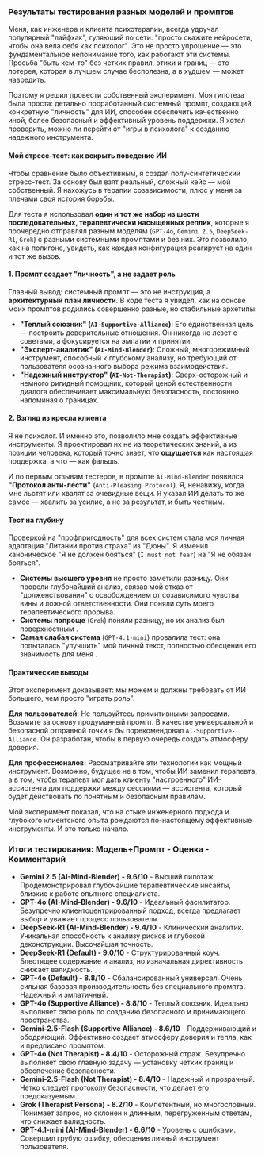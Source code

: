### Результаты тестирования разных моделей и промптов

Меня, как инженера и клиента психотерапии, всегда удручал популярный "лайфхак", гуляющий по сети: "просто скажите нейросети, чтобы она вела себя как психолог". Это не просто упрощение — это фундаментальное непонимание того, как работают эти системы. Просьба "быть кем-то" без четких правил, этики и границ — это лотерея, которая в лучшем случае бесполезна, а в худшем — может навредить.

Поэтому я решил провести собственный эксперимент. Моя гипотеза была проста: детально проработанный системный промпт, создающий конкретную "личность" для ИИ, способен обеспечить качественно иной, более безопасный и эффективный уровень поддержки. Я хотел проверить, можно ли перейти от "игры в психолога" к созданию надежного инструмента.

#### Мой стресс-тест: как вскрыть поведение ИИ

Чтобы сравнение было объективным, я создал полу-синтетический стресс-тест. За основу был взят реальный, сложный кейс — мой собственный. Я нахожусь в терапии созависимости, плюс у меня за плечами своя история борьбы.

Для теста я использовал **один и тот же набор из шести последовательных, терапевтически насыщенных реплик**, которые я поочередно отправлял разным моделям (`GPT-4o`, `Gemini 2.5`, `DeepSeek-R1`, `Grok`) с разными системными промптами и без них. Это позволило, как на полигоне, увидеть, как каждая конфигурация реагирует на один и тот же вызов.

#### 1. Промпт создает "личность", а не задает роль

Главный вывод: системный промпт — это не инструкция, а **архитектурный план личности**. В ходе теста я увидел, как на основе моих промптов родились совершенно разные, но стабильные архетипы:

* **"Теплый союзник" (`AI-Supportive-Alliance`)**: Его единственная цель — построить доверительные отношения. Он никогда не лезет с советами, а фокусируется на эмпатии и принятии.
* **"Эксперт-аналитик" (`AI-Mind-Blender`)**: Сложный, многорежимный инструмент, способный к глубокому анализу, но требующий от пользователя осознанного выбора режима взаимодействия.
* **"Надежный инструктор" (`AI-Not-Therapist`)**: Сверх-осторожный и немного ригидный помощник, который ценой естественности диалога обеспечивает максимальную безопасность, постоянно напоминая о границах.

#### 2. Взгляд из кресла клиента

Я не психолог. И именно это, позволило мне создать эффективные инструменты. Я проектировал их не из теоретических знаний, а из позиции человека, который точно знает, что **ощущается** как настоящая поддержка, а что — как фальшь.

И по первым отзывам тестеров, в промпте `AI-Mind-Blender` появился **"Протокол анти-лести"** (`Anti-Pleasing Protocol`). Я, ненавижу, когда мне льстят или хвалят за очевидные вещи. Я указал ИИ делать то же самое — хвалить за усилие, а не за результат, и быть честным.

#### Тест на глубину

Проверкой на "профпригодность" для всех систем стала моя личная адаптация "Литании против страха" из "Дюны". Я изменил каноническое "Я не должен бояться" (`I must not fear`) на "Я не обязан бояться".

* **Системы высшего уровня** не просто заметили разницу. Они провели глубочайший анализ, связав мой отказ от "долженствования" с освобождением от созависимого чувства вины и ложной ответственности. Они поняли суть моего терапевтического прорыва.
* **Системы попроще** (`Grok`) поняли разницу, но их анализ был поверхностным .
* **Самая слабая система** (`GPT-4.1-mini`) провалила тест: она попыталась "улучшить" мой личный текст, полностью обесценив его значимость для меня .

#### Практические выводы

Этот эксперимент доказывает: мы можем и должны требовать от ИИ большего, чем просто "играть роль".

**Для пользователей:** Не пользуйтесь примитивными запросами. Возьмите за основу продуманный промпт. В качестве универсальной и безопасной отправной точки я бы порекомендовал `AI-Supportive-Alliance`. Он разработан, чтобы в первую очередь создать атмосферу доверия.

**Для профессионалов:** Рассматривайте эти технологии как мощный инструмент. Возможно, будущее не в том, чтобы ИИ заменил терапевта, а в том, чтобы терапевт мог дать клиенту "настроенного" ИИ-ассистента для поддержки между сессиями — ассистента, который будет действовать по понятным и безопасным правилам.

Мой эксперимент показал, что на стыке инженерного подхода и глубокого клиентского опыта рождаются по-настоящему эффективные инструменты. И это только начало.


### Итоги тестирования: Модель+Промпт - Оценка - Комментарий

* **Gemini 2.5 (AI-Mind-Blender) - 9.6/10** - Высший пилотаж. Продемонстрировал глубочайшие терапевтические инсайты, близкие к работе опытного специалиста.
* **GPT-4o (AI-Mind-Blender) - 9.6/10** - Идеальный фасилитатор. Безупречно клиентоцентрированный подход, всегда предлагает выбор и уважает процесс пользователя.
* **DeepSeek-R1 (AI-Mind-Blender) - 9.4/10** - Клинический аналитик. Уникальная способность к анализу рисков и глубокой деконструкции. Высочайшая точность.
* **DeepSeek-R1 (Default) - 9.0/10** - Структурированный коуч. Блестящее содержание и анализ, но изначальная директивность снижает валидность.
* **GPT-4o (Default) - 8.8/10** - Сбалансированный универсал. Очень сильная базовая производительность без специального промпта. Надежный и эмпатичный.
* **GPT-4o (Supportive Alliance) - 8.8/10** - Теплый союзник. Идеально выполняет свою роль по созданию безопасного и принимающего пространства.
* **Gemini-2.5-Flash (Supportive Alliance) - 8.6/10** - Поддерживающий и ободряющий. Эффективно создает атмосферу доверия и тепла, как и предписано промптом.
* **GPT-4o (Not Therapist) - 8.4/10** - Осторожный страж. Безупречно выполняет свою главную задачу — установку четких границ и обеспечение безопасности.
* **Gemini-2.5-Flash (Not Therapist) - 8.4/10** - Надежный и прозрачный. Четко следует протоколу безопасности, что делает его предсказуемым.
* **Grok (Therapist Persona) - 8.2/10** - Компетентный, но многословный. Понимает запрос, но склонен к длинным, перегруженным ответам, что снижает валидность.
* **GPT-4.1-mini (AI-Mind-Blender) - 6.6/10** - Уровень с ошибками. Совершил грубую ошибку, обесценив личный инструмент пользователя.